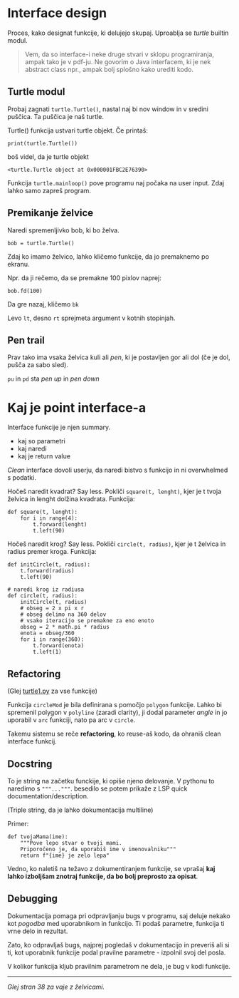 # Interface design

Proces, kako designat funkcije, ki delujejo skupaj. Uproablja se _turtle_ builtin modul.

>Vem, da so interface-i neke druge stvari v sklopu programiranja, ampak tako je v pdf-ju. Ne govorim o Java interfacem, ki je nek abstract class npr., ampak bolj splošno kako urediti kodo.

## Turtle modul

Probaj zagnati `turtle.Turtle()`, nastal naj bi nov window in v sredini puščica. Ta puščica je naš turtle.

Turtle() funkcija ustvari turtle objekt. Če printaš:

    print(turtle.Turtle())

boš videl, da je turtle objekt

    <turtle.Turtle object at 0x000001FBC2E76390>

Funkcija `turtle.mainloop()` pove programu naj počaka na user input. Zdaj lahko samo zapreš program.

## Premikanje želvice

Naredi spremenljivko bob, ki bo želva.

    bob = turtle.Turtle()

Zdaj ko imamo želvico, lahko kličemo funkcije, da jo premaknemo po ekranu. 

Npr. da ji rečemo, da se premakne 100 pixlov naprej:

    bob.fd(100)

Da gre nazaj, kličemo `bk`

Levo `lt`, desno `rt` sprejmeta argument v kotnih stopinjah.

## Pen trail

Prav tako ima vsaka želvica kuli ali _pen_, ki je postavljen gor ali dol (če je dol, pušča za sabo sled).

`pu` in `pd` sta _pen up_ in _pen down_

# Kaj je point interface-a

Interface funkcije je njen summary.

- kaj so parametri
- kaj naredi
- kaj je return value

_Clean_ interface dovoli userju, da naredi bistvo s funkcijo in ni overwhelmed s podatki.

Hočeš naredit kvadrat? Say less. Pokliči `square(t, lenght)`, kjer je t tvoja želvica in lenght dolžina kvadrata. Funkcija:

    def square(t, lenght):
        for i in range(4):
            t.forward(lenght)
            t.left(90)

Hočeš naredit krog? Say less. Pokliči `circle(t, radius)`, kjer je t želvica in radius premer kroga. Funkcija:

    def initCircle(t, radius):
        t.forward(radius)
        t.left(90)

    # naredi krog iz radiusa
    def circle(t, radius):
        initCircle(t, radius)
        # obseg = 2 x pi x r
        # obseg delimo na 360 delov
        # vsako iteracijo se premakne za eno enoto
        obseg = 2 * math.pi * radius
        enota = obseg/360
        for i in range(360):
            t.forward(enota)
            t.left(1)

## Refactoring

(Glej [turtle1.py](turtle1.py) za vse funkcije)

Funkcija `circleMod` je bila definirana s pomočjo `polygon` funkcije. Lahko bi spremenil polygon v `polyline` (zaradi clarity), ji dodal parameter _angle_ in jo uporabil v `arc` funkciji, nato pa arc v `circle`.

Takemu sistemu se reče **refactoring**, ko reuse-aš kodo, da ohraniš clean interface funkcij.

## Docstring

To je string na začetku funckije, ki opiše njeno delovanje. V pythonu to naredimo s `"""..."""`. besedilo se potem prikaže z LSP quick documentation/description.

(Triple string, da je lahko dokumentacija multiline)

Primer:

    def tvojaMama(ime):
        """Pove lepo stvar o tvoji mami.
        Priporočeno je, da uporabiš ime v imenovalniku"""
        return f"{ime} je zelo lepa"

Vedno, ko naletiš na težavo z dokumentiranjem funkcije, se vprašaj **kaj lahko izboljšam znotraj funkcije, da bo bolj preprosto za opisat**.

## Debugging

Dokumentacija pomaga pri odpravljanju bugs v programu, saj deluje nekako kot _pogodba_ med uporabnikom in funkcijo. Ti podaš parametre, funkcija ti vrne delo in rezultat.

Zato, ko odpravljaš bugs, najprej pogledaš v dokumentacijo in preveriš ali si ti, kot uporabnik funkcije podal pravilne parametre - izpolnil svoj del posla.

V kolikor funkcija kljub pravilnim parametrom ne dela, je bug v kodi funkcije.

---

*Glej stran 38 za vaje z želvicami.*

